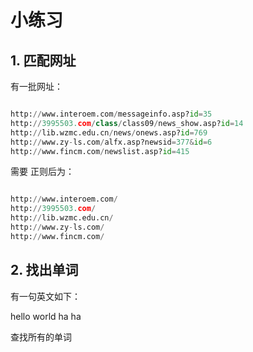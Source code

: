 # 小练习

## 1. 匹配网址

有一批网址：

```python

http://www.interoem.com/messageinfo.asp?id=35
http://3995503.com/class/class09/news_show.asp?id=14
http://lib.wzmc.edu.cn/news/onews.asp?id=769
http://www.zy-ls.com/alfx.asp?newsid=377&id=6
http://www.fincm.com/newslist.asp?id=415

```

需要 正则后为：

```python

http://www.interoem.com/
http://3995503.com/
http://lib.wzmc.edu.cn/
http://www.zy-ls.com/
http://www.fincm.com/

```

## 2. 找出单词

有一句英文如下：

hello world ha ha

查找所有的单词